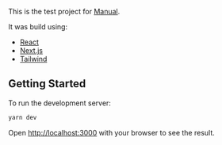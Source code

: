 This is the test project for [Manual](https://www.manual.co/).

It was build using:

- [React](https://react.dev/)
- [Next.js](https://nextjs.org/)
- [Tailwind](https://tailwindcss.com/)

## Getting Started

To run the development server:

```bash
yarn dev
```

Open [http://localhost:3000](http://localhost:3000) with your browser to see the result.

